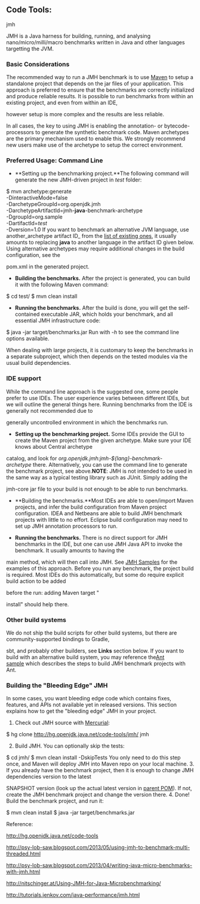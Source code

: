 ## Code Tools: 

jmh

JMH is a Java harness for building, running, and analysing nano/micro/milli/macro benchmarks written in Java and other languages targetting the JVM.

### Basic Considerations

The recommended way to run a JMH benchmark is to use [Maven](http://maven.apache.org/) to setup a standalone project that depends on the jar files of your application. This approach is preferred to ensure that the benchmarks are correctly initialized and produce reliable results. It is possible to run benchmarks from within an existing project, and even from within an IDE, 

however setup is more complex and the results are less reliable.

In all cases, the key to using JMH is enabling the annotation- or bytecode-processors to generate the synthetic benchmark code. Maven archetypes are the primary mechanism used to enable this. We strongly recommend new users make use of the archetype to setup the correct environment.

### Preferred Usage: Command Line

- **Setting up the benchmarking project.**The following command will generate the new JMH-driven project in _test_ folder:

$ mvn archetype:generate \
          -DinteractiveMode=false \
          -DarchetypeGroupId=org.openjdk.jmh \
          -DarchetypeArtifactId=jmh-**java**-benchmark-archetype \
          -DgroupId=org.sample \
          -DartifactId=_test_ \
          -Dversion=1.0
 If you want to benchmark an alternative JVM language, use another_archetype artifact ID_ from the [list of existing ones](http://central.maven.org/maven2/org/openjdk/jmh/), it usually amounts to replacing **java** to another language in the artifact ID given below. Using alternative archetypes may require additional changes in the build configuration, see the 

pom.xml in the generated project. 
- **Building the benchmarks.** After the project is generated, you can build it with the following Maven command:

$ cd test/
$ mvn clean install
 
- **Running the benchmarks.** After the build is done, you will get the self-contained executable JAR, which holds your benchmark, and all essential JMH infrastructure code:

$ java -jar target/benchmarks.jar
 Run with _-h_ to see the command line options available. 

When dealing with large projects, it is customary to keep the benchmarks in a separate subproject, which then depends on the tested modules via the usual build dependencies.

### IDE support

While the command line approach is the suggested one, some people prefer to use IDEs. The user experience varies between different IDEs, but we will outline the general things here. Running benchmarks from the IDE is generally not recommended due to 

generally uncontrolled environment in which the benchmarks run.

- **Setting up the benchmarking project.** Some IDEs provide the GUI to create the Maven project from the given archetype. Make sure your IDE knows about Central archetype 

catalog, and look for _org.openjdk.jmh:jmh-${lang}-benchmark-archetype_ there. Alternatively, you can use the command line to generate the benchmark project, see above.**NOTE**: JMH is not intended to be used in the same way as a typical testing library such as JUnit. Simply adding the 

jmh-core jar file to your build is not enough to be able to run benchmarks.   

- **Building the benchmarks.**Most IDEs are able to open/import Maven projects, and infer the build configuration from Maven project configuration. IDEA and Netbeans are able to build JMH benchmark projects with little to no effort. Eclipse build configuration may need to set up JMH annotation processors to run.   

- **Running the benchmarks.** There is no direct support for JMH benchmarks in the IDE, but one can use JMH Java API to invoke the benchmark. It usually amounts to having the 

main method, which will then call into JMH. See [JMH Samples](http://hg.openjdk.java.net/code-tools/jmh/file/tip/jmh-samples/src/main/java/org/openjdk/jmh/samples/) for the examples of this approach. Before you run any benchmark, the project build is required. Most IDEs do this automatically, but some do require explicit build action to be added 

before the run: adding Maven target "

install" should help there.

### Other build systems

We do not ship the build scripts for other build systems, but there are community-supported bindings to Gradle, 

sbt, and probably other builders, see **Links** section below. If you want to build with an alternative build system, you may reference the[Ant sample](http://hg.openjdk.java.net/code-tools/jmh/file/tip/jmh-ant-sample/) which describes the steps to build JMH benchmark projects with Ant.

### Building the "Bleeding Edge" JMH

In some cases, you want bleeding edge code which contains fixes, features, and APIs not available yet in released versions. This section explains how to get the "bleeding edge" JMH in your project.

1. Check out JMH source with [Mercurial](http://mercurial.selenic.com/):

$ hg clone http://hg.openjdk.java.net/code-tools/jmh/ jmh
 
2. Build JMH. You can optionally skip the tests:

$ cd jmh/
$ mvn clean install -DskipTests
 You only need to do this step once, and Maven will deploy JMH into Maven repo on your local machine. 
3. If you already have the benchmark project, then it is enough to change JMH dependencies version to the latest 

SNAPSHOT version (look up the actual latest version in [parent POM](http://hg.openjdk.java.net/code-tools/jmh/file/tip/pom.xml#l33)). If not, create the JMH benchmark project and change the version there. 
4. Done! Build the benchmark project, and run it: 

$ mvn clean install
$ java -jar target/benchmarks.jar

Reference:

http://hg.openjdk.java.net/code-tools

http://psy-lob-saw.blogspot.com/2013/05/using-jmh-to-benchmark-multi-threaded.html

http://psy-lob-saw.blogspot.com/2013/04/writing-java-micro-benchmarks-with-jmh.html

http://nitschinger.at/Using-JMH-for-Java-Microbenchmarking/

http://tutorials.jenkov.com/java-performance/jmh.html